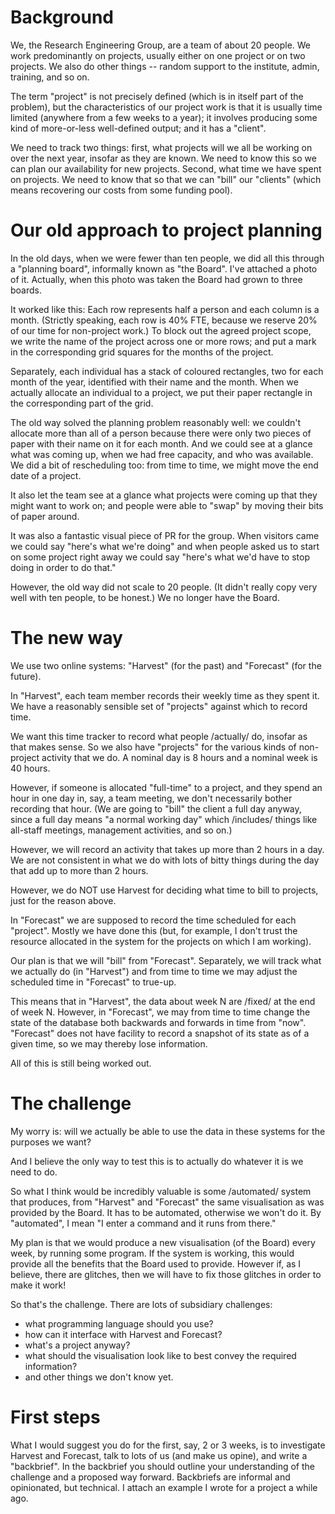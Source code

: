 Background
==========

We, the Research Engineering Group, are a team of about 20 people. We work predominantly on projects, usually either on one project or on two projects. We also do other things -- random support to the institute, admin, training, and so on.

The term "project" is not precisely defined (which is in itself part of the problem), but the characteristics of our project work is that it is usually time limited (anywhere from a few weeks to a year); it involves producing some kind of more-or-less well-defined output; and it has a "client". 

We need to track two things: first, what projects will we all be working on over the next year, insofar as they are known. We need to know this so we can plan our availability for new projects. Second, what time we have spent on projects. We need to know that so that we can "bill" our "clients" (which means recovering our costs from some funding pool).


Our old approach to project planning
====================================

In the old days, when we were fewer than ten people, we did all this through a "planning board", informally known as "the Board". I've attached a photo of it. Actually, when this photo was taken the Board had grown to three boards.

It worked like this: Each row represents half a person and each column is a month. (Strictly speaking, each row is 40% FTE, because we reserve 20% of our time for non-project work.) To block out the agreed project scope, we write the name of the project across one or more rows; and put a mark in the corresponding grid squares for the months of the project. 

Separately, each individual has a stack of coloured rectangles, two for each month of the year, identified with their name and the month. When we actually allocate an individual to a project, we put their paper rectangle in the corresponding part of the grid. 

The old way solved the planning problem reasonably well: we couldn't allocate more than all of a person because there were only two pieces of paper with their name on it for each month. And we could see at a glance what was coming up, when we had free capacity, and who was available. We did a bit of rescheduling too: from time to time, we might move the end date of a project. 

It also let the team see at a glance what projects were coming up that they might want to work on; and people were able to "swap" by moving their bits of paper around.

It was also a fantastic visual piece of PR for the group. When visitors came we could say "here's what we're doing" and when people asked us to start on some project right away we could say "here's what we'd have to stop doing in order to do that."

However, the old way did not scale to 20 people. (It didn't really copy very well with ten people, to be honest.) We no longer have the Board.


The new way
===========

We use two online systems: "Harvest" (for the past) and "Forecast" (for the future). 

In "Harvest", each team member records their weekly time as they spent it. We have a reasonably sensible set of "projects" against which to record time. 

We want this time tracker to record what people /actually/ do, insofar as that makes sense. So we also have "projects" for the various kinds of non-project activity that we do. A nominal day is 8 hours and a nominal week is 40 hours. 

However, if someone is allocated "full-time" to a project, and they spend an hour in one day in, say, a team meeting, we don't necessarily bother recording that hour. (We are going to "bill" the client a full day anyway, since a full day means "a normal working day" which /includes/ things like all-staff meetings, management activities, and so on.)

However, we will record an activity that takes up more than 2 hours in a day. We are not consistent in what we do with lots of bitty things during the day that add up to more than 2 hours.

However, we do NOT use Harvest for deciding what time to bill to projects, just for the reason above. 

In "Forecast" we are supposed to record the time scheduled for each "project". Mostly we have done this (but, for example, I don't trust the resource allocated in the system for the projects on which I am working).

Our plan is that we will "bill" from "Forecast". Separately, we will track what we actually do (in "Harvest") and from time to time we may adjust the scheduled time in "Forecast" to true-up. 

This means that in "Harvest", the data about week N are /fixed/ at the end of week N. However, in "Forecast", we may from time to time change the state of the database both backwards and forwards in time from "now". "Forecast" does not have facility to record a snapshot of its state as of a given time, so we may thereby lose information. 

All of this is still being worked out. 


The challenge
=============

My worry is: will we actually be able to use the data in these systems for the purposes we want? 

And I believe the only way to test this is to actually do whatever it is we need to do. 

So what I think would be incredibly valuable is some /automated/ system that produces, from "Harvest" and "Forecast" the same visualisation as was provided by the Board. It has to be automated, otherwise we won't do it. By "automated", I mean "I enter a command and it runs from there."

My plan is that we would produce a new visualisation (of the Board) every week, by running some program. If the system is working, this would provide all the benefits that the Board used to provide. However if, as I believe, there are glitches, then we will have to fix those glitches in order to make it work!

So that's the challenge. There are lots of subsidiary challenges:

- what programming language should you use?
- how can it interface with Harvest and Forecast?
- what's a project anyway?
- what should the visualisation look like to best convey the required information?
- and other things we don't know yet.


First steps
===========

What I would suggest you do for the first, say, 2 or 3 weeks, is to investigate Harvest and Forecast, talk to lots of us (and make us opine), and write a "backbrief". In the backbrief you should outline your understanding of the challenge and a proposed way forward. Backbriefs are informal and opinionated, but technical. I attach an example I wrote for a project a while ago.

